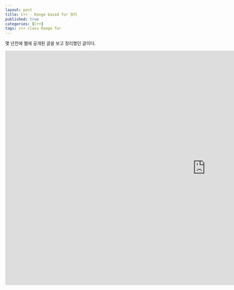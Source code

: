 ```yaml
---
layout: post
title: C++ - Range based for 정리 
published: true
categories: [C++]
tags: c++ class Range for
---
```

몇 년전에 웹에 공개된 글을 보고 정리했던 글이다.  
  
<iframe src="https://docs.google.com/presentation/d/e/2PACX-1vS3LKL8DO9-uwxjpGUxT88iOfOun9tTHBBRuD3ZaQ_ZAkqh6Aex9HpTGvIkyvFTJA/embed?start=false&loop=false&delayms=3000" frameborder="0" width="1280" height="749" allowfullscreen="true" mozallowfullscreen="true" webkitallowfullscreen="true"></iframe>  
  